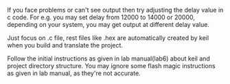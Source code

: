 If you face problems or can't see output then try adjusting the delay value in c code.
For e.g. you may set delay from 12000 to 14000 or 20000, depending on your system,
you may get output at different delay value.

Just focus on .c file, rest files like .hex are automatically created by keil when you build and translate the project.

Follow the initial instructions as given in lab manual(lab6) about keil and project directory structure.
You may ignore some flash magic instructions as given in lab manual, as they're not accurate.